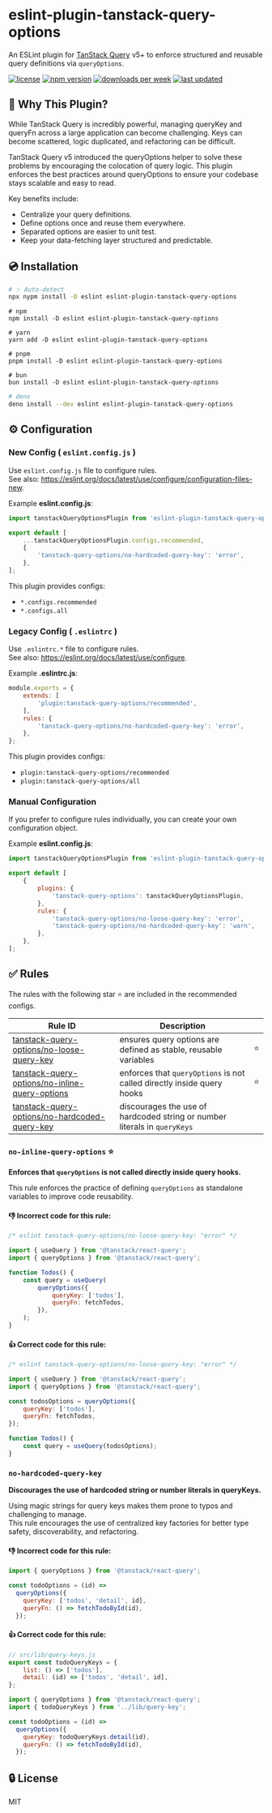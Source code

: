 # eslint-plugin-tanstack-query-options

An ESLint plugin for [TanStack Query](https://tanstack.com/query) v5+ to enforce structured and reusable query definitions via `queryOptions`.

[link-npm]: https://www.npmjs.com/package/eslint-plugin-tanstack-query-options 'npm'

[![license](https://img.shields.io/npm/l/eslint-plugin-tanstack-query-options)][link-npm]
[![npm version](https://img.shields.io/npm/v/eslint-plugin-tanstack-query-options)][link-npm]
[![downloads per week](https://img.shields.io/npm/dw/eslint-plugin-tanstack-query-options)][link-npm]
[![last updated](https://img.shields.io/npm/last-update/eslint-plugin-tanstack-query-options)][link-npm]

## 🤔 Why This Plugin?

While TanStack Query is incredibly powerful, managing queryKey and queryFn across a large application can become challenging. Keys can become scattered, logic duplicated, and refactoring can be difficult.

TanStack Query v5 introduced the queryOptions helper to solve these problems by encouraging the colocation of query logic. This plugin enforces the best practices around queryOptions to ensure your codebase stays scalable and easy to read.

Key benefits include:

- Centralize your query definitions.
- Define options once and reuse them everywhere.
- Separated options are easier to unit test.
- Keep your data-fetching layer structured and predictable.

## 💿 Installation

```sh
# ✨ Auto-detect
npx nypm install -D eslint eslint-plugin-tanstack-query-options
```

```shell
# npm
npm install -D eslint eslint-plugin-tanstack-query-options
```

```shell
# yarn
yarn add -D eslint eslint-plugin-tanstack-query-options
```

```shell
# pnpm
pnpm install -D eslint eslint-plugin-tanstack-query-options
```

```shell
# bun
bun install -D eslint eslint-plugin-tanstack-query-options
```

```sh
# deno
deno install --dev eslint eslint-plugin-tanstack-query-options
```

## ⚙️ Configuration

### New Config ( `eslint.config.js` )

Use `eslint.config.js` file to configure rules.  
See also: https://eslint.org/docs/latest/use/configure/configuration-files-new.

Example **eslint.config.js**:

```js
import tanstackQueryOptionsPlugin from 'eslint-plugin-tanstack-query-options';

export default [
    ...tanstackQueryOptionsPlugin.configs.recommended,
    {
        'tanstack-query-options/no-hardcoded-query-key': 'error',
    },
];
```

This plugin provides configs:

- `*.configs.recommended` 
- `*.configs.all`

### Legacy Config ( `.eslintrc` )

Use `.eslintrc.*` file to configure rules.  
See also: https://eslint.org/docs/latest/use/configure.

Example **.eslintrc.js**:

```js
module.exports = {
    extends: [
        'plugin:tanstack-query-options/recommended',
    ],
    rules: {
        'tanstack-query-options/no-hardcoded-query-key': 'error',
    },
};
```

This plugin provides configs:

- `plugin:tanstack-query-options/recommended`
- `plugin:tanstack-query-options/all`

### Manual Configuration

If you prefer to configure rules individually, you can create your own configuration object.

Example **eslint.config.js**:

```js
import tanstackQueryOptionsPlugin from 'eslint-plugin-tanstack-query-options';

export default [
    {
        plugins: {
            'tanstack-query-options': tanstackQueryOptionsPlugin,
        },
        rules: {
            'tanstack-query-options/no-loose-query-key': 'error',
            'tanstack-query-options/no-hardcoded-query-key': 'warn',
        },
    },
];
```

## ✅ Rules

The rules with the following star ⭐ are included in the recommended configs.

| Rule ID                                                                                | Description                                                               |   |
|----------------------------------------------------------------------------------------|---------------------------------------------------------------------------|---|
| [tanstack-query-options/no-loose-query-key](src/rules/no-loose-query-key.md)           | ensures query options are defined as stable, reusable variables           | ⭐ |
| [tanstack-query-options/no-inline-query-options](src/rules/no-inline-query-options.md) | enforces that `queryOptions` is not called directly inside query hooks    | ⭐ |
| [tanstack-query-options/no-hardcoded-query-key](src/rules/no-hardcoded-query-key.md)   | discourages the use of hardcoded string or number literals in `queryKeys` |   |

### `no-inline-query-options` ⭐

**Enforces that `queryOptions` is not called directly inside query hooks.**

This rule enforces the practice of defining `queryOptions` as standalone variables to improve code reusability.

#### 👎 Incorrect code for this rule:

```js
/* eslint tanstack-query-options/no-loose-query-key: "error" */

import { useQuery } from '@tanstack/react-query';
import { queryOptions } from '@tanstack/react-query';

function Todos() {
    const query = useQuery(
        queryOptions({
            queryKey: ['todos'],
            queryFn: fetchTodos,
        }),
    );
}
```

#### 👍 Correct code for this rule:

```js
/* eslint tanstack-query-options/no-loose-query-key: "error" */

import { useQuery } from '@tanstack/react-query';
import { queryOptions } from '@tanstack/react-query';

const todosOptions = queryOptions({
    queryKey: ['todos'],
    queryFn: fetchTodos,
});

function Todos() {
    const query = useQuery(todosOptions);
}
```

### `no-hardcoded-query-key`

**Discourages the use of hardcoded string or number literals in queryKeys.**

Using magic strings for query keys makes them prone to typos and challenging to manage.  
This rule encourages the use of centralized key factories for better type safety, discoverability, and refactoring.

#### 👎 Incorrect code for this rule:

```js
import { queryOptions } from '@tanstack/react-query';

const todoOptions = (id) =>
  queryOptions({
    queryKey: ['todos', 'detail', id],
    queryFn: () => fetchTodoById(id),
  });
```

#### 👍 Correct code for this rule:

```js
// src/lib/query-keys.js
export const todoQueryKeys = {
    list: () => ['todos'],
    detail: (id) => ['todos', 'detail', id],
};
```

```js
import { queryOptions } from '@tanstack/react-query';
import { todoQueryKeys } from '../lib/query-key';

const todoOptions = (id) =>
  queryOptions({
    queryKey: todoQueryKeys.detail(id),
    queryFn: () => fetchTodoById(id),
  });
```

## 🔒 License

MIT
